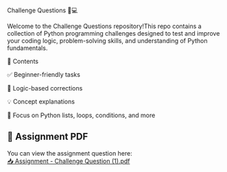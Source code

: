Challenge Questions 🧠💻

Welcome to the Challenge Questions repository!This repo contains a collection of Python programming challenges designed to test and improve your coding logic, problem-solving skills, and understanding of Python fundamentals.

📁 Contents

✅ Beginner-friendly tasks

🔄 Logic-based corrections

💡 Concept explanations

🐍 Focus on Python lists, loops, conditions, and more

## 📄 Assignment PDF

You can view the assignment question here:  
[📥 Assignment - Challenge Question (1).pdf](Assignment%20-%20Challenge%20Question%20%281%29.pdf)
